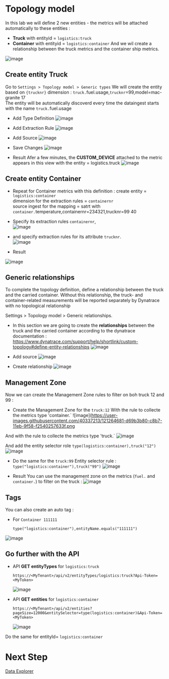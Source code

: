 # Topology model

In this lab we will define 2 new entities - the metrics will be attached automatically to these entities : 
  - **Truck**     with entityid = `logistics:truck`
  - **Container** with entityid = `logistics:container`
 And we wil create a relationship between the truck metrics and the container ship metrics. 

![image](https://user-images.githubusercontent.com/40337213/120231658-1f1c7e80-c252-11eb-9599-a4f3efe1d06f.png)

## Create entity Truck
Go to `Settings > Topology model > Generic types`
We will create the entity based on `{trucknr}` dimension : `truck.`fuel.usage,`trucknr`=99,model=mac-granite 17  
The entity will be automatically discoverd every time the dataingest starts with the name `truck.`fuel.usage  

- Add Type Definition
![image](https://user-images.githubusercontent.com/40337213/121259364-4efdfe80-c8b0-11eb-9914-2caf15baea7b.png)

- Add Extraction Rule
![image](https://user-images.githubusercontent.com/40337213/121262281-26780380-c8b4-11eb-9edd-8cc01681b205.png)

- Add Source
![image](https://user-images.githubusercontent.com/40337213/120184182-faec7d80-c210-11eb-80ac-d24b1235ee35.png)

- Save Changes
![image](https://user-images.githubusercontent.com/40337213/121260853-2c6ce500-c8b2-11eb-8859-fd6b4323b5de.png)

- Result
Afer a few minutes, the **CUSTOM_DEVICE** attached to the metric appears in this view with the entity = logistics.truck
![image](https://user-images.githubusercontent.com/40337213/121261358-ee23f580-c8b2-11eb-8c82-76c71d186415.png)


## Create entity Container

- Repeat for Container metrics with this definition : 
    create entity = `logistics:container`  
    dimension for the extraction rules = `containernr`  
    source ingest for the mapping  = satrt with `container.`temperature,containernr=234321,trucknr=99 40
    
- Specify its extraction rules `containernr`,  
![image](https://user-images.githubusercontent.com/40337213/121263992-bf0f8300-c8b6-11eb-9efb-027360704b55.png)
  
- and specify extraction rules for its attribute `trucknr`.  
![image](https://user-images.githubusercontent.com/40337213/120230235-2db56680-c24f-11eb-82c5-d01fb2b1d9f1.png)

- Result

![image](https://user-images.githubusercontent.com/40337213/121264245-2b8a8200-c8b7-11eb-8bee-4894b503b751.png)


## Generic relationships 

To complete the topology definition, define a relationship between the truck and the carried container. Without this relationship, the truck- and container-related measurements will be reported separately by Dynatrace with no topological relationship 

Settings > Topology model > Generic relationships.
- In this section we are going to create the **relationships** between the truck and the carried container according to the dynatrace documentation : https://www.dynatrace.com/support/help/shortlink/custom-topology#define-entity-relationships
![image](https://user-images.githubusercontent.com/40337213/120231485-c947d680-c251-11eb-9a88-2339217ba342.png)

- Add source
![image](https://user-images.githubusercontent.com/40337213/120231371-8ede3980-c251-11eb-8a14-6f8c9943e2cf.png)

- Create relationship 
![image](https://user-images.githubusercontent.com/40337213/120231423-addccb80-c251-11eb-907f-bb02b2c445fe.png)


## Management Zone

Now we can create the Management Zone rules to filter on boh truck 12 and 99 :  

 - Create the Management Zone for the `truck:12`
With the rule to collecte the metrics type 'container.`
![image](https://user-images.githubusercontent.com/40337213/121264681-d69b3b80-c8b7-11eb-9f58-f2540257633f.png

And with the rule to collecte the metrics type 'truck.`
![image](https://user-images.githubusercontent.com/40337213/121264855-211cb800-c8b8-11eb-9695-0fca62a149e0.png)

And add the entity selector role `type(logistics:container),truck("12")`
![image](https://user-images.githubusercontent.com/40337213/121265364-fb43e300-c8b8-11eb-8835-c36f2b7326fd.png)

- Do the same for the `truck:99`
Entity selector rule : `type("logistics:container"),truck("99")`
![image](https://user-images.githubusercontent.com/40337213/121265737-8fae4580-c8b9-11eb-937a-f2b3be93625d.png)

- Result 
You can use the management zone on the metrics (`fuel.` and `container.`) to filter on the truck : 
![image](https://user-images.githubusercontent.com/40337213/121266120-43173a00-c8ba-11eb-8e23-e8df734e43df.png)


## Tags
You can also create an auto tag : 

 - For `Container 111111`

       type("logistics:container"),entityName.equals("111111")
  ![image](https://user-images.githubusercontent.com/40337213/120369070-1770de80-c313-11eb-9690-e4d1e9d5c06e.png)


## Go further with the API

 - API **GET entityTypes** for `logistics:truck` 
  
       https://<MyTenant>/api/v2/entityTypes/logistics:truck?Api-Token=<MyToken>
    
    ![image](https://user-images.githubusercontent.com/40337213/120362467-661a7a80-c30b-11eb-9586-e17d8c07304d.png)
   
 - API **GET entities** for `logistics:container`
 
       https://<MyTenant>/api/v2/entities?pageSize=12000&entitySelector=type(logistics:container)&Api-Token=<MyToken>

     ![image](https://user-images.githubusercontent.com/40337213/120364835-fd80cd00-c30d-11eb-8774-90d23add416b.png)

Do the same for entityId= `logistics:container`

# Next Step
[Data Explorer](/data_explorer)
